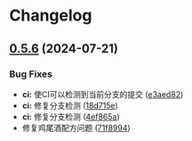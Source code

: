 # Changelog

## [0.5.6](https://github.com/skyinr/kitchenkarrot/compare/v0.5.5...v0.5.6) (2024-07-21)


### Bug Fixes

* **ci:** 使CI可以检测到当前分支的提交 ([e3aed82](https://github.com/skyinr/kitchenkarrot/commit/e3aed8224424974b5efba741809156d5cc8de47c))
* **ci:** 修复分支检测 ([18d715e](https://github.com/skyinr/kitchenkarrot/commit/18d715eb9a8cc9f8ef50d45c082fa6b1fd4a3e99))
* **ci:** 修复分支检测 ([4ef865a](https://github.com/skyinr/kitchenkarrot/commit/4ef865a373c3dcad4ec0f7169d9b70503974453d))
* 修复鸡尾酒配方问题 ([71f8994](https://github.com/skyinr/kitchenkarrot/commit/71f899475c03574b732a028ec0ed786d682a52fe))
